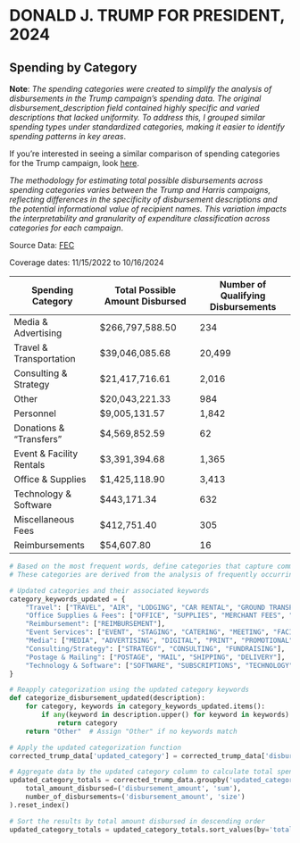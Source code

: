 # DONALD J. TRUMP FOR PRESIDENT, 2024 

## Spending by Category

**Note**: *The spending categories were created to simplify the analysis of disbursements in the Trump campaign’s spending data. The original disbursement_description field contained highly specific and varied descriptions that lacked uniformity. To address this, I grouped similar spending types under standardized categories, making it easier to identify spending patterns in key areas*.

If you’re interested in seeing a similar comparison of spending categories for the Trump campaign, look [here](https://github.com/gaiaus/2024-us-presidential-general-election/blob/main/harris/spending/by_spending_category.MD).

*The methodology for estimating total possible disbursements across spending categories varies between the Trump and Harris campaigns, reflecting differences in the specificity of disbursement descriptions and the potential informational value of recipient names. This variation impacts the interpretability and granularity of expenditure classification across categories for each campaign*.

Source Data: [FEC](https://www.fec.gov/data/disbursements/?committee_id=C00828541&committee_id=C00867275&two_year_transaction_period=2024&data_type=processed)

Coverage dates: 11/15/2022 to 10/16/2024

| Spending Category          | Total Possible Amount Disbursed | Number of Qualifying Disbursements |
|----------------------------|------------------------|--------------------------|
| Media & Advertising        | $266,797,588.50       | 234                      |
| Travel & Transportation     | $39,046,085.68        | 20,499                   |
| Consulting & Strategy      | $21,417,716.61        | 2,016                    |
| Other                      | $20,043,221.33        | 984                      |
| Personnel                  | $9,005,131.57         | 1,842                    |
| Donations & “Transfers”    | $4,569,852.59         | 62                       |
| Event & Facility Rentals   | $3,391,394.68         | 1,365                    |
| Office & Supplies          | $1,425,118.90         | 3,413                    |
| Technology & Software      | $443,171.34           | 632                      |
| Miscellaneous Fees         | $412,751.40           | 305                      |
| Reimbursements             | $54,607.80            | 16                       |


```python
# Based on the most frequent words, define categories that capture common disbursement types
# These categories are derived from the analysis of frequently occurring words

# Updated categories and their associated keywords
category_keywords_updated = {
    "Travel": ["TRAVEL", "AIR", "LODGING", "CAR RENTAL", "GROUND TRANSPORTATION", "FOOD", "RAIL", "TOLLS", "FUEL", "PARKING"],
    "Office Supplies & Fees": ["OFFICE", "SUPPLIES", "MERCHANT FEES", "TRANSACTION FEE", "BANK FEES", "DELIVERY"],
    "Reimbursement": ["REIMBURSEMENT"],
    "Event Services": ["EVENT", "STAGING", "CATERING", "MEETING", "FACILITY", "RENTAL"],
    "Media": ["MEDIA", "ADVERTISING", "DIGITAL", "PRINT", "PROMOTIONAL"],
    "Consulting/Strategy": ["STRATEGY", "CONSULTING", "FUNDRAISING"],
    "Postage & Mailing": ["POSTAGE", "MAIL", "SHIPPING", "DELIVERY"],
    "Technology & Software": ["SOFTWARE", "SUBSCRIPTIONS", "TECHNOLOGY", "WEBSITE", "ONLINE"]
}

# Reapply categorization using the updated category keywords
def categorize_disbursement_updated(description):
    for category, keywords in category_keywords_updated.items():
        if any(keyword in description.upper() for keyword in keywords):
            return category
    return "Other"  # Assign "Other" if no keywords match

# Apply the updated categorization function
corrected_trump_data['updated_category'] = corrected_trump_data['disbursement_description'].apply(categorize_disbursement_updated)

# Aggregate data by the updated category column to calculate total spending and counts
updated_category_totals = corrected_trump_data.groupby('updated_category').agg(
    total_amount_disbursed=('disbursement_amount', 'sum'),
    number_of_disbursements=('disbursement_amount', 'size')
).reset_index()

# Sort the results by total amount disbursed in descending order
updated_category_totals = updated_category_totals.sort_values(by='total_amount_disbursed', ascending=False)


